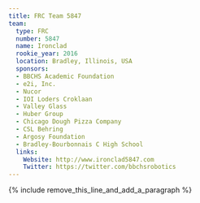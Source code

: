 ```yaml
---
title: FRC Team 5847
team:
  type: FRC
  number: 5847
  name: Ironclad
  rookie_year: 2016
  location: Bradley, Illinois, USA
  sponsors:
  - BBCHS Academic Foundation
  - e2i, Inc.
  - Nucor
  - IOI Loders Croklaan
  - Valley Glass
  - Huber Group
  - Chicago Dough Pizza Company
  - CSL Behring
  - Argosy Foundation
  - Bradley-Bourbonnais C High School
  links:
    Website: http://www.ironclad5847.com
    Twitter: https://twitter.com/bbchsrobotics
---
```


{% include remove_this_line_and_add_a_paragraph %}